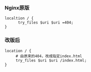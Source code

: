 ### Nginx原版

```
localtion / {
      try_files $uri $uri =404;
}
```

### 改版后

```
location / {
     # 由原来的404，改成指定index.html
     try_files $uri $uri /index.html;  
}
```